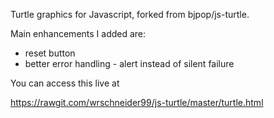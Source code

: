 Turtle graphics for Javascript, forked from bjpop/js-turtle.

Main enhancements I added are:

* reset button
* better error handling - alert instead of silent failure

You can access this live at

https://rawgit.com/wrschneider99/js-turtle/master/turtle.html
